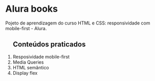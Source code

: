 <h1>Alura books</h1>
<p>Pojeto de aprendizagem do curso HTML e CSS: responsividade com mobile-first - Alura.</p>
<ol>
  <h2>Conteúdos praticados</h3>
  <li>Resposividade mobile-first</li>
  <li>Media Queries</li>
  <li>HTML semântico</li>
  <li>Display flex</li>
</ol>
